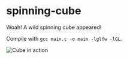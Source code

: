 # spinning-cube

Woah! A wild spinning cube appeared!

Compile with `gcc main.c -o main -lglfw -lGL`.

![Cube in action](http://i.imgur.com/GGOYGui.gif)
